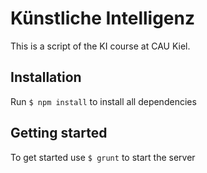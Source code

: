 Künstliche Intelligenz
================================

This is a script of the KI course at CAU Kiel.

Installation
------------
Run ``$ npm install`` to install all dependencies


Getting started
--------------
To get started use ``$ grunt`` to start the server
